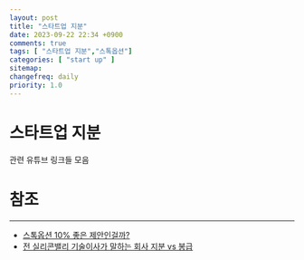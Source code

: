 ```yaml
---
layout: post
title: "스타트업 지분"
date: 2023-09-22 22:34 +0900
comments: true
tags: [ "스타트업 지분","스톡옵션"]
categories: [ "start up" ]
sitemap:
changefreq: daily
priority: 1.0
---
```


# 스타트업 지분

관련 유튜브 링크들 모음

# 참조
-----

* [스톡옵션 10% 좋은 제안인걸까?](https://www.youtube.com/watch?v=3Lb_iNAO538)
* [전 실리콘밸리 기술이사가 말하는 회사 지분 vs 봉급](https://www.youtube.com/watch?v=ZTs5Tkw3Xzg&t=2s)
